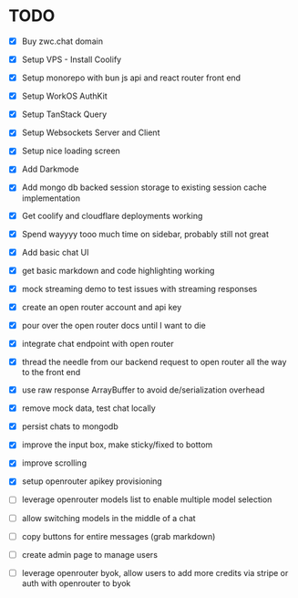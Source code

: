 # TODO

- [x] Buy zwc.chat domain
- [x] Setup VPS - Install Coolify
- [x] Setup monorepo with bun js api and react router front end
- [x] Setup WorkOS AuthKit
- [x] Setup TanStack Query
- [x] Setup Websockets Server and Client
- [x] Setup nice loading screen
- [x] Add Darkmode
- [x] Add mongo db backed session storage to existing session cache implementation
- [x] Get coolify and cloudflare deployments working
- [x] Spend wayyyy tooo much time on sidebar, probably still not great
- [x] Add basic chat UI
- [x] get basic markdown and code highlighting working
- [x] mock streaming demo to test issues with streaming responses
- [x] create an open router account and api key
- [x] pour over the open router docs until I want to die
- [x] integrate chat endpoint with open router
- [x] thread the needle from our backend request to open router all the way to the front end
- [x] use raw response ArrayBuffer to avoid de/serialization overhead
- [x] remove mock data, test chat locally
- [x] persist chats to mongodb
- [x] improve the input box, make sticky/fixed to bottom
- [x] improve scrolling
- [x] setup openrouter apikey provisioning
- [ ] leverage openrouter models list to enable multiple model selection
- [ ] allow switching models in the middle of a chat
- [ ] copy buttons for entire messages (grab markdown)
- [ ] create admin page to manage users
- [ ] leverage openrouter byok, allow users to add more credits via stripe or auth with openrouter to byok

